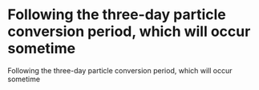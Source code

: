 # Following  the three-day particle conversion  period, which will occur sometime

Following  the three-day particle conversion  period, which will occur sometime